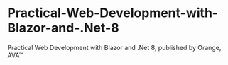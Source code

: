 # Practical-Web-Development-with-Blazor-and-.Net-8
Practical Web Development with Blazor and .Net 8, published by Orange, AVA™
